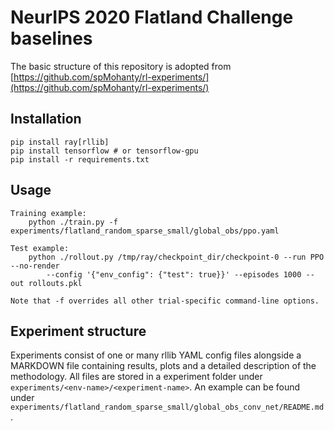 # NeurIPS 2020 Flatland Challenge baselines

The basic structure of this repository is adopted from [https://github.com/spMohanty/rl-experiments/](https://github.com/spMohanty/rl-experiments/)

## Installation
```
pip install ray[rllib]
pip install tensorflow # or tensorflow-gpu
pip install -r requirements.txt
```

## Usage
```
Training example:
    python ./train.py -f experiments/flatland_random_sparse_small/global_obs/ppo.yaml

Test example:
    python ./rollout.py /tmp/ray/checkpoint_dir/checkpoint-0 --run PPO --no-render
        --config '{"env_config": {"test": true}}' --episodes 1000 --out rollouts.pkl

Note that -f overrides all other trial-specific command-line options.
```

## Experiment structure

Experiments consist of one or many rllib YAML config files 
alongside a MARKDOWN file containing results, plots 
and a detailed description of the methodology.
All files are stored in a experiment folder under `experiments/<env-name>/<experiment-name>`.
An example can be found under `experiments/flatland_random_sparse_small/global_obs_conv_net/README.md`.


